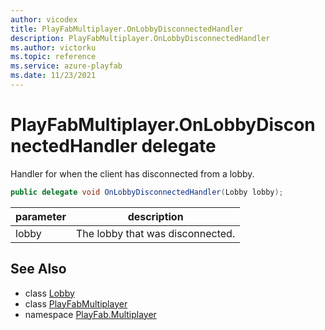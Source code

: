 ```yaml
---
author: vicodex
title: PlayFabMultiplayer.OnLobbyDisconnectedHandler
description: PlayFabMultiplayer.OnLobbyDisconnectedHandler
ms.author: victorku
ms.topic: reference
ms.service: azure-playfab
ms.date: 11/23/2021
---
```


# PlayFabMultiplayer.OnLobbyDisconnectedHandler delegate

Handler for when the client has disconnected from a lobby.

```csharp
public delegate void OnLobbyDisconnectedHandler(Lobby lobby);
```

| parameter | description |
| --- | --- |
| lobby | The lobby that was disconnected. |

## See Also

* class [Lobby](./Lobby.md)
* class [PlayFabMultiplayer](./PlayFabMultiplayer.md)
* namespace [PlayFab.Multiplayer](../PlayFabMultiplayerSDK.md)

